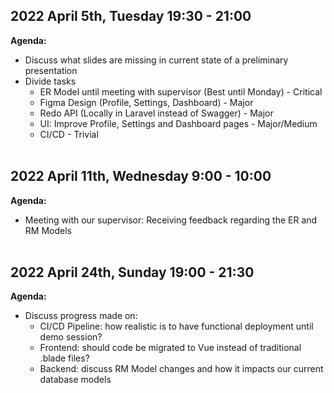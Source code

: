 
## 2022 April 5th, Tuesday 19:30 - 21:00

**Agenda:**
* Discuss what slides are missing in current state of a preliminary presentation
* Divide tasks
  * ER Model until meeting with supervisor (Best until Monday) - Critical
  * Figma Design (Profile, Settings, Dashboard) - Major
  * Redo API (Locally in Laravel instead of Swagger) - Major
  * UI: Improve Profile, Settings and Dashboard pages - Major/Medium
  * CI/CD - Trivial
\
&nbsp;

## 2022 April 11th, Wednesday 9:00 - 10:00

**Agenda:**
* Meeting with our supervisor: Receiving feedback regarding the ER and RM Models
\
&nbsp;

## 2022 April 24th, Sunday 19:00 - 21:30

**Agenda:**
* Discuss progress made on:
  * CI/CD Pipeline: how realistic is to have functional deployment until demo session?
  * Frontend: should code be migrated to Vue instead of traditional .blade files? 
  * Backend: discuss RM Model changes and how it impacts our current database models
\
&nbsp;


